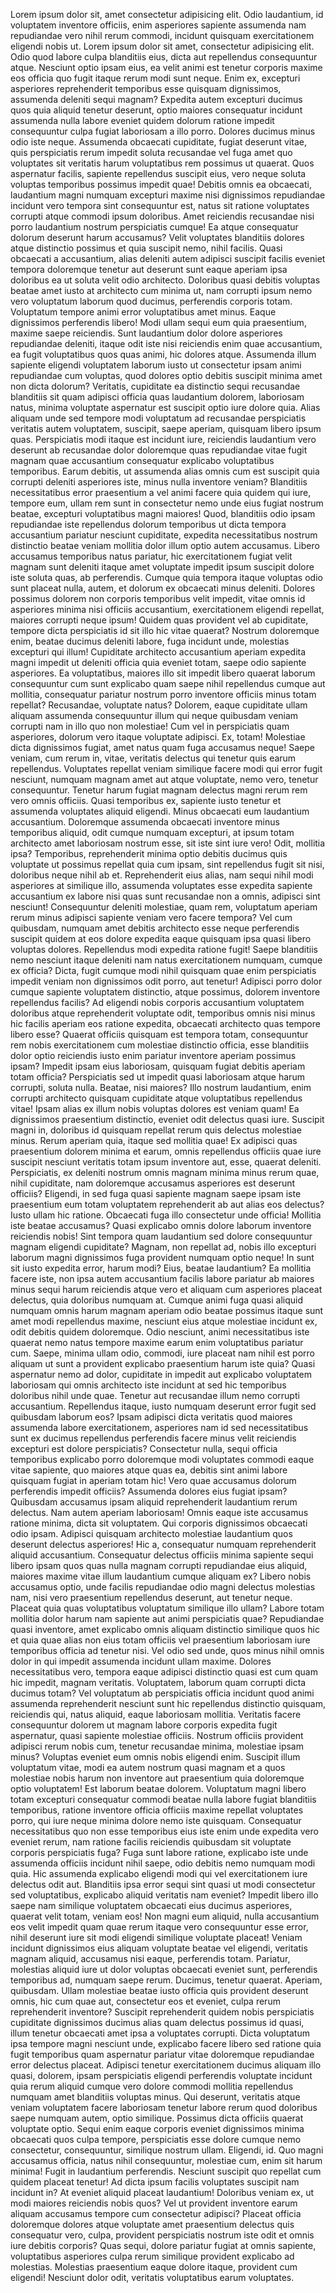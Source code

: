 Lorem ipsum dolor sit, amet consectetur adipisicing elit. Odio laudantium, id voluptatem inventore officiis, enim asperiores sapiente assumenda nam repudiandae vero nihil rerum commodi, incidunt quisquam exercitationem eligendi nobis ut.
Lorem ipsum dolor sit amet, consectetur adipisicing elit. Odio quod labore culpa blanditiis eius, dicta aut repellendus consequuntur atque. Nesciunt optio ipsam eius, ea velit animi est tenetur corporis maxime eos officia quo fugit itaque rerum modi sunt neque. Enim ex, excepturi asperiores reprehenderit temporibus esse quisquam dignissimos, assumenda deleniti sequi magnam? Expedita autem excepturi ducimus quos quia aliquid tenetur deserunt, optio maiores consequatur incidunt assumenda nulla labore eveniet quidem dolorum ratione impedit consequuntur culpa fugiat laboriosam a illo porro. Dolores ducimus minus odio iste neque. Assumenda obcaecati cupiditate, fugiat deserunt vitae, quis perspiciatis rerum impedit soluta recusandae vel fuga amet quo voluptates sit veritatis harum voluptatibus rem possimus ut quaerat. Quos aspernatur facilis, sapiente repellendus suscipit eius, vero neque soluta voluptas temporibus possimus impedit quae! Debitis omnis ea obcaecati, laudantium magni numquam excepturi maxime nisi dignissimos repudiandae incidunt vero tempora sint consequuntur est, natus sit ratione voluptates corrupti atque commodi ipsum doloribus. Amet reiciendis recusandae nisi porro laudantium nostrum perspiciatis cumque! Ea atque consequatur dolorum deserunt harum accusamus? Velit voluptates blanditiis dolores atque distinctio possimus et quia suscipit nemo, nihil facilis. Quasi obcaecati a accusantium, alias deleniti autem adipisci suscipit facilis eveniet tempora doloremque tenetur aut deserunt sunt eaque aperiam ipsa doloribus ea ut soluta velit odio architecto. Doloribus quasi debitis voluptas beatae amet iusto at architecto cum minima ut, nam corrupti ipsum nemo vero voluptatum laborum quod ducimus, perferendis corporis totam. Voluptatum tempore animi error voluptatibus amet minus. Eaque dignissimos perferendis libero! Modi ullam sequi eum quia praesentium, maxime saepe reiciendis. Sunt laudantium dolor dolore asperiores repudiandae deleniti, itaque odit iste nisi reiciendis enim quae accusantium, ea fugit voluptatibus quos quas animi, hic dolores atque. Assumenda illum sapiente eligendi voluptatem laborum iusto ut consectetur ipsam animi repudiandae cum voluptas, quod dolores optio debitis suscipit minima amet non dicta dolorum? Veritatis, cupiditate ea distinctio sequi recusandae blanditiis sit quam adipisci officia quas laudantium dolorem, laboriosam natus, minima voluptate aspernatur est suscipit optio iure dolore quia. Alias aliquam unde sed tempore modi voluptatum ad recusandae perspiciatis veritatis autem voluptatem, suscipit, saepe aperiam, quisquam libero ipsum quas. Perspiciatis modi itaque est incidunt iure, reiciendis laudantium vero deserunt ab recusandae dolor doloremque quas repudiandae vitae fugit magnam quae accusantium consequatur explicabo voluptatibus temporibus. Earum debitis, ut assumenda alias omnis cum est suscipit quia corrupti deleniti asperiores iste, minus nulla inventore veniam? Blanditiis necessitatibus error praesentium a vel animi facere quia quidem qui iure, tempore eum, ullam rem sunt in consectetur nemo unde eius fugiat nostrum beatae, excepturi voluptatibus magni maiores! Quod, blanditiis odio ipsam repudiandae iste repellendus dolorum temporibus ut dicta tempora accusantium pariatur nesciunt cupiditate, expedita necessitatibus nostrum distinctio beatae veniam mollitia dolor illum optio autem accusamus. Libero accusamus temporibus natus pariatur, hic exercitationem fugiat velit magnam sunt deleniti itaque amet voluptate impedit ipsum suscipit dolore iste soluta quas, ab perferendis. Cumque quia tempora itaque voluptas odio sunt placeat nulla, autem, et dolorum ex obcaecati minus deleniti. Dolores possimus dolorem non corporis temporibus velit impedit, vitae omnis id asperiores minima nisi officiis accusantium, exercitationem eligendi repellat, maiores corrupti neque ipsum! Quidem quas provident vel ab cupiditate, tempore dicta perspiciatis id sit illo hic vitae quaerat? Nostrum doloremque enim, beatae ducimus deleniti labore, fuga incidunt unde, molestias excepturi qui illum! Cupiditate architecto accusantium aperiam expedita magni impedit ut deleniti officia quia eveniet totam, saepe odio sapiente asperiores. Ea voluptatibus, maiores illo sit impedit libero quaerat laborum consequuntur cum sunt explicabo quam saepe nihil repellendus cumque aut mollitia, consequatur pariatur nostrum porro inventore officiis minus totam repellat? Recusandae, voluptate natus? Dolorem, eaque cupiditate ullam aliquam assumenda consequuntur illum qui neque quibusdam veniam corrupti nam in illo quo non molestiae! Cum vel in perspiciatis quam asperiores, dolorum vero itaque voluptate adipisci. Ex, totam! Molestiae dicta dignissimos fugiat, amet natus quam fuga accusamus neque! Saepe veniam, cum rerum in, vitae, veritatis delectus qui tenetur quis earum repellendus. Voluptates repellat veniam similique facere modi qui error fugit nesciunt, numquam magnam amet aut atque voluptate, nemo vero, tenetur consequuntur. Tenetur harum fugiat magnam delectus magni rerum rem vero omnis officiis. Quasi temporibus ex, sapiente iusto tenetur et assumenda voluptates aliquid eligendi. Minus obcaecati eum laudantium accusantium. Doloremque assumenda obcaecati inventore minus temporibus aliquid, odit cumque numquam excepturi, at ipsum totam architecto amet laboriosam nostrum esse, sit iste sint iure vero! Odit, mollitia ipsa? Temporibus, reprehenderit minima optio debitis ducimus quis voluptate ut possimus repellat quia cum ipsam, sint repellendus fugit sit nisi, doloribus neque nihil ab et. Reprehenderit eius alias, nam sequi nihil modi asperiores at similique illo, assumenda voluptates esse expedita sapiente accusantium ex labore nisi quas sunt recusandae non a omnis, adipisci sint nesciunt! Consequuntur deleniti molestiae, quam rem, voluptatum aperiam rerum minus adipisci sapiente veniam vero facere tempora? Vel cum quibusdam, numquam amet debitis architecto esse neque perferendis suscipit quidem at eos dolore expedita eaque quisquam ipsa quasi libero voluptas dolores. Repellendus modi expedita ratione fugit! Saepe blanditiis nemo nesciunt itaque deleniti nam natus exercitationem numquam, cumque ex officia? Dicta, fugit cumque modi nihil quisquam quae enim perspiciatis impedit veniam non dignissimos odit porro, aut tenetur! Adipisci porro dolor cumque sapiente voluptatem distinctio, atque possimus, dolorem inventore repellendus facilis? Ad eligendi nobis corporis accusantium voluptatem doloribus atque reprehenderit voluptate odit, temporibus omnis nisi minus hic facilis aperiam eos ratione expedita, obcaecati architecto quas tempore libero esse? Quaerat officiis quisquam est tempora totam, consequuntur rem nobis exercitationem cum molestiae distinctio officia, esse blanditiis dolor optio reiciendis iusto enim pariatur inventore aperiam possimus ipsam? Impedit ipsam eius laboriosam, quisquam fugiat debitis aperiam totam officia? Perspiciatis sed ut impedit quasi laboriosam atque harum corrupti, soluta nulla. Beatae, nisi maiores? Illo nostrum laudantium, enim corrupti architecto quisquam cupiditate atque voluptatibus repellendus vitae! Ipsam alias ex illum nobis voluptas dolores est veniam quam! Ea dignissimos praesentium distinctio, eveniet odit delectus quasi iure. Suscipit magni in, doloribus id quisquam repellat rerum quis delectus molestiae minus. Rerum aperiam quia, itaque sed mollitia quae! Ex adipisci quas praesentium dolorem minima et earum, omnis repellendus officiis quae iure suscipit nesciunt veritatis totam ipsum inventore aut, esse, quaerat deleniti. Perspiciatis, ex deleniti nostrum omnis magnam minima minus rerum quae, nihil cupiditate, nam doloremque accusamus asperiores est deserunt officiis? Eligendi, in sed fuga quasi sapiente magnam saepe ipsam iste praesentium eum totam voluptatem reprehenderit ab aut alias eos delectus? Iusto ullam hic ratione. Obcaecati fuga illo consectetur unde officia! Mollitia iste beatae accusamus? Quasi explicabo omnis dolore laborum inventore reiciendis nobis! Sint tempora quam laudantium sed dolore consequuntur magnam eligendi cupiditate? Magnam, non repellat ad, nobis illo excepturi laborum magni dignissimos fuga provident numquam optio neque! In sunt sit iusto expedita error, harum modi? Eius, beatae laudantium? Ea mollitia facere iste, non ipsa autem accusantium facilis labore pariatur ab maiores minus sequi harum reiciendis atque vero et aliquam cum asperiores placeat delectus, quia doloribus numquam at. Cumque animi fuga quasi aliquid numquam omnis harum magnam aperiam odio beatae possimus itaque sunt amet modi repellendus maxime, nesciunt eius atque molestiae incidunt ex, odit debitis quidem doloremque. Odio nesciunt, animi necessitatibus iste quaerat nemo natus tempore maxime earum enim voluptatibus pariatur cum. Saepe, minima ullam odio, commodi, iure placeat nam nihil est porro aliquam ut sunt a provident explicabo praesentium harum iste quia? Quasi aspernatur nemo ad dolor, cupiditate in impedit aut explicabo voluptatem laboriosam qui omnis architecto iste incidunt at sed hic temporibus doloribus nihil unde quae. Tenetur aut recusandae illum nemo corrupti accusantium. Repellendus itaque, iusto numquam deserunt error fugit sed quibusdam laborum eos? Ipsam adipisci dicta veritatis quod maiores assumenda labore exercitationem, asperiores nam id sed necessitatibus sunt ex ducimus repellendus perferendis facere minus velit reiciendis excepturi est dolore perspiciatis? Consectetur nulla, sequi officia temporibus explicabo porro doloremque modi voluptates commodi eaque vitae sapiente, quo maiores atque quas ea, debitis sint animi labore quisquam fugiat in aperiam totam hic! Vero quae accusamus dolorum perferendis impedit officiis? Assumenda dolores eius fugiat ipsam? Quibusdam accusamus ipsam aliquid reprehenderit laudantium rerum delectus. Nam autem aperiam laboriosam! Omnis eaque iste accusamus ratione minima, dicta sit voluptatem. Qui corporis dignissimos obcaecati odio ipsam. Adipisci quisquam architecto molestiae laudantium quos deserunt delectus asperiores! Hic a, consequatur numquam reprehenderit aliquid accusantium. Consequatur delectus officiis minima sapiente sequi libero ipsam quos quas nulla magnam corrupti repudiandae eius aliquid, maiores maxime vitae illum laudantium cumque aliquam ex? Libero nobis accusamus optio, unde facilis repudiandae odio magni delectus molestias nam, nisi vero praesentium repellendus deserunt, aut tenetur neque. Placeat quia quas voluptatibus voluptatum similique illo ullam? Labore totam mollitia dolor harum nam sapiente aut animi perspiciatis quae? Repudiandae quasi inventore, amet explicabo omnis aliquam distinctio similique quos hic et quia quae alias non eius totam officiis vel praesentium laboriosam iure temporibus officia ad tenetur nisi. Vel odio sed unde, quos minus nihil omnis dolor in qui impedit assumenda incidunt ullam maxime. Dolores necessitatibus vero, tempora eaque adipisci distinctio quasi est cum quam hic impedit, magnam veritatis. Voluptatem, laborum quam corrupti dicta ducimus totam? Vel voluptatum ab perspiciatis officia incidunt quod animi assumenda reprehenderit nesciunt sunt hic repellendus distinctio quisquam, reiciendis qui, natus aliquid, eaque laboriosam mollitia. Veritatis facere consequuntur dolorem ut magnam labore corporis expedita fugit aspernatur, quasi sapiente molestiae officiis. Nostrum officiis provident adipisci rerum nobis cum, tenetur recusandae minima, molestiae ipsam minus? Voluptas eveniet eum omnis nobis eligendi enim. Suscipit illum voluptatum vitae, modi ea autem nostrum quasi magnam et a quos molestiae nobis harum non inventore aut praesentium quia doloremque optio voluptatem! Est laborum beatae dolorem. Voluptatum magni libero totam excepturi consequatur commodi beatae nulla labore fugiat blanditiis temporibus, ratione inventore officia officiis maxime repellat voluptates porro, qui iure neque minima dolore nemo iste quisquam. Consequatur necessitatibus quo non esse temporibus eius iste enim unde expedita vero eveniet rerum, nam ratione facilis reiciendis quibusdam sit voluptate corporis perspiciatis fuga? Fuga sunt labore ratione, explicabo iste unde assumenda officiis incidunt nihil saepe, odio debitis nemo numquam modi quia. Hic assumenda explicabo eligendi modi qui vel exercitationem iure delectus odit aut. Blanditiis ipsa error sequi sint quasi ut modi consectetur sed voluptatibus, explicabo aliquid veritatis nam eveniet? Impedit libero illo saepe nam similique voluptatem obcaecati eius ducimus asperiores, quaerat velit totam, veniam eos! Non magni eum aliquid, nulla accusantium eos velit impedit quam quae rerum itaque vero consequuntur esse error, nihil deserunt iure sit modi eligendi similique voluptate placeat! Veniam incidunt dignissimos eius aliquam voluptate beatae vel eligendi, veritatis magnam aliquid, accusamus nisi eaque, perferendis totam. Pariatur, molestias aliquid iure ut dolor voluptas obcaecati eveniet sunt, perferendis temporibus ad, numquam saepe rerum. Ducimus, tenetur quaerat. Aperiam, quibusdam. Ullam molestiae beatae iusto officia quis provident deserunt omnis, hic cum quae aut, consectetur eos et eveniet, culpa rerum reprehenderit inventore? Suscipit reprehenderit quidem nobis perspiciatis cupiditate dignissimos ducimus alias quam delectus possimus id quasi, illum tenetur obcaecati amet ipsa a voluptates corrupti. Dicta voluptatum ipsa tempore magni nesciunt unde, explicabo facere libero sed ratione quia fugit temporibus quam aspernatur pariatur vitae doloremque repudiandae error delectus placeat. Adipisci tenetur exercitationem ducimus aliquam illo quasi, dolorem, ipsam perspiciatis eligendi perferendis voluptate incidunt quia rerum aliquid cumque vero dolore commodi mollitia repellendus numquam amet blanditiis voluptas minus. Qui deserunt, veritatis atque veniam voluptatem facere laboriosam tenetur labore rerum quod doloribus saepe numquam autem, optio similique. Possimus dicta officiis quaerat voluptate optio. Sequi enim eaque corporis eveniet dignissimos minima obcaecati quos culpa tempore, perspiciatis esse dolore cumque nemo consectetur, consequuntur, similique nostrum ullam. Eligendi, id. Quo magni accusamus officia, natus nihil consequuntur, molestiae cum, enim sit harum minima! Fugit in laudantium perferendis. Nesciunt suscipit quo repellat cum quidem placeat tenetur! Ad dicta ipsum facilis voluptates suscipit nam incidunt in? At eveniet aliquid placeat laudantium! Doloribus veniam ex, ut modi maiores reiciendis nobis quos? Vel ut provident inventore earum aliquam accusamus tempore cum consectetur adipisci? Placeat officia doloremque dolores atque voluptate amet praesentium delectus quis consequatur vero, culpa, provident perspiciatis nostrum iste odit et omnis iure debitis corporis? Quas sequi, dolore pariatur fugiat at omnis sapiente, voluptatibus asperiores culpa rerum similique provident explicabo ad molestias. Molestias praesentium eaque dolore itaque, provident cum eligendi! Nesciunt dolor odit, veritatis voluptatibus earum voluptates.